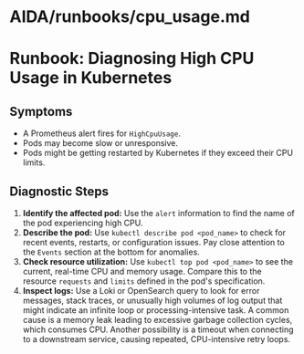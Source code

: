 # AIDA/runbooks/cpu_usage.md

# Runbook: Diagnosing High CPU Usage in Kubernetes

## Symptoms

- A Prometheus alert fires for `HighCpuUsage`.
- Pods may become slow or unresponsive.
- Pods might be getting restarted by Kubernetes if they exceed their CPU limits.

## Diagnostic Steps

1.  **Identify the affected pod:** Use the `alert` information to find the name of the pod experiencing high CPU.
2.  **Describe the pod:** Use `kubectl describe pod <pod_name>` to check for recent events, restarts, or configuration issues. Pay close attention to the `Events` section at the bottom for anomalies.
3.  **Check resource utilization:** Use `kubectl top pod <pod_name>` to see the current, real-time CPU and memory usage. Compare this to the resource `requests` and `limits` defined in the pod's specification.
4.  **Inspect logs:** Use a Loki or OpenSearch query to look for error messages, stack traces, or unusually high volumes of log output that might indicate an infinite loop or processing-intensive task. A common cause is a memory leak leading to excessive garbage collection cycles, which consumes CPU. Another possibility is a timeout when connecting to a downstream service, causing repeated, CPU-intensive retry loops.
